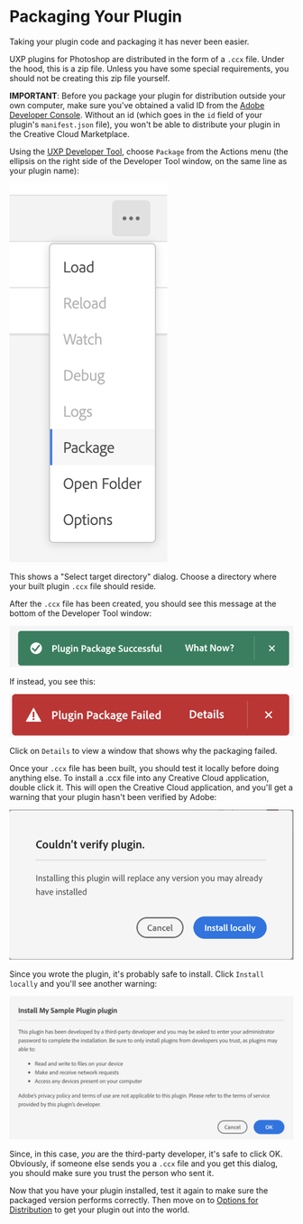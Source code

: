 # Packaging Your Plugin

Taking your plugin code and packaging it has never been easier.

UXP plugins for Photoshop are distributed in the form of a `.ccx` file. Under the hood, this is a zip file. Unless you have some special requirements, you should not be creating this zip file yourself.

<InlineAlert variant="info" slots="text"/>

**IMPORTANT**:
Before you package your plugin for distribution outside your own computer, make sure you've obtained a valid ID from the [Adobe Developer Console](https://console.adobe.io). Without an id (which goes in the `id` field of your plugin's `manifest.json` file), you won't be able to distribute your plugin in the Creative Cloud Marketplace.

Using the [UXP Developer Tool](../guides/uxp-developer-tool), choose `Package` from the Actions menu (the ellipsis on the right side of the Developer Tool window, on the same line as your plugin name):

![Package Menu](../images/udt-package-menu.png)

This shows a "Select target directory" dialog. Choose a directory where your built plugin `.ccx` file should reside.

After the `.ccx` file has been created, you should see this message at the bottom of the Developer Tool window:

![Package Success](../images/package-success.png)

If instead, you see this:

![Package Failed](../images/package-failed.png)

Click on `Details` to view a window that shows why the packaging failed.

Once your `.ccx` file has been built, you should test it locally before doing anything else. To install a .ccx file into any Creative Cloud application, double click it. This will open the Creative Cloud application, and you'll get a warning that your plugin hasn't been verified by Adobe:

![Verify Failed](../images/verify-failed.png)

Since you wrote the plugin, it's probably safe to install. Click `Install locally` and you'll see another warning:

![Install Warning](../images/install-warning.png)

Since, in this case, *you* are the third-party developer, it's safe to click OK. Obviously, if someone else sends you a `.ccx` file and you get this dialog, you should make sure you trust the person who sent it.

Now that you have your plugin installed, test it again to make sure the packaged version performs correctly. Then move on to [Options for Distribution](../distribution-options) to get your plugin out into the world.
